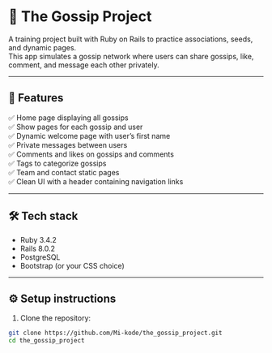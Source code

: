 # 📣 The Gossip Project

A training project built with Ruby on Rails to practice associations, seeds, and dynamic pages.  
This app simulates a gossip network where users can share gossips, like, comment, and message each other privately.

---

## 🚀 Features

✅ Home page displaying all gossips  
✅ Show pages for each gossip and user  
✅ Dynamic welcome page with user’s first name  
✅ Private messages between users  
✅ Comments and likes on gossips and comments  
✅ Tags to categorize gossips  
✅ Team and contact static pages  
✅ Clean UI with a header containing navigation links

---

## 🛠️ Tech stack

- Ruby 3.4.2
- Rails 8.0.2
- PostgreSQL
- Bootstrap (or your CSS choice)

---

## ⚙️ Setup instructions

1. Clone the repository:
```bash
git clone https://github.com/Mi-kode/the_gossip_project.git
cd the_gossip_project